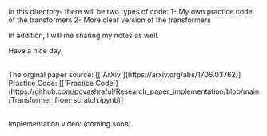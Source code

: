 In this directory- there will be two types of code:
1- My own practice code of the transformers
2- More clear version of the transformers

In addition, I will me sharing my notes as well. 

Have a nice day 

<br>
The orginal paper source: [[`ArXiv`](https://arxiv.org/abs/1706.03762)]<br>
Practice Code: [[`Practice Code`](https://github.com/povashraful/Research_paper_implementation/blob/main/Transformer_from_scratch.ipynb)] <br><br>

Implementation video: (coming soon)

